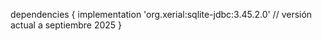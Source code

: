 dependencies {
implementation 'org.xerial:sqlite-jdbc:3.45.2.0' // versión actual a septiembre 2025
}
